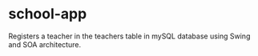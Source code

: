 # school-app
Registers a teacher in the teachers table in mySQL database using Swing and SOA architecture.
